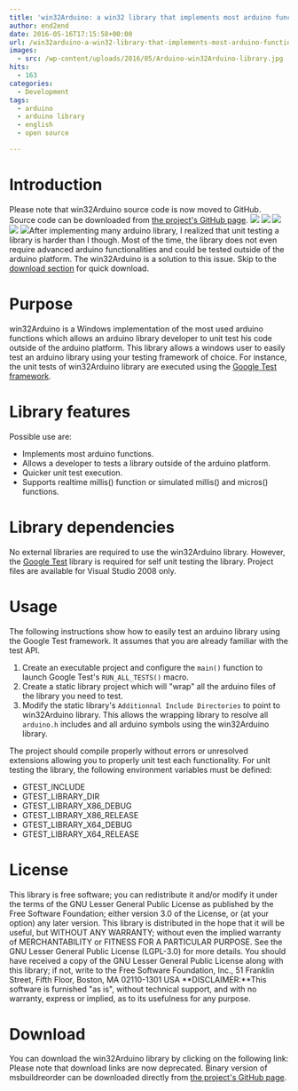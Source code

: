 ```yaml
---
title: 'win32Arduino: a win32 library that implements most arduino functions'
author: end2end
date: 2016-05-16T17:15:58+00:00
url: /win32arduino-a-win32-library-that-implements-most-arduino-functions/
images:
  - src: /wp-content/uploads/2016/05/Arduino-win32Arduino-library.jpg
hits:
  - 163
categories:
  - Development
tags:
  - arduino
  - arduino library
  - english
  - open source

---
```


# Introduction

Please note that win32Arduino source code is now moved to GitHub. Source code can be downloaded from [the project's GitHub page](http://github.com/end2endzone/win32Arduino). ![](https://img.shields.io/badge/License-MIT-yellow.svg) ![](https://img.shields.io/github/release/end2endzone/win32Arduino.svg) ![](https://ci.appveyor.com/api/projects/status/4jhi6oqgaji5e7pl/branch/master?svg=true) ![](https://img.shields.io/appveyor/tests/end2endzone/win32Arduino/master.svg) ![](https://img.shields.io/github/downloads/end2endzone/win32Arduino/total.svg)After implementing many arduino library, I realized that unit testing a library is harder than I though. Most of the time, the library does not even require advanced arduino functionalities and could be tested outside of the arduino platform. The win32Arduino is a solution to this issue. Skip to the [download section](#Download) for quick download.

# Purpose

win32Arduino is a Windows implementation of the most used arduino functions which allows an arduino library developer to unit test his code outside of the arduino platform. This library allows a windows user to easily test an arduino library using your testing framework of choice. For instance, the unit tests of win32Arduino library are executed using the [Google Test framework](http://github.com/google/googletest).

# Library features

Possible use are:

- Implements most arduino functions.
- Allows a developer to tests a library outside of the arduino platform.
- Quicker unit test execution.
- Supports realtime millis() function or simulated millis() and micros() functions.

# Library dependencies

No external libraries are required to use the win32Arduino library. However, the [Google Test](http://github.com/google/googletest) library is required for self unit testing the library. Project files are available for Visual Studio 2008 only.

# Usage

The following instructions show how to easily test an arduino library using the Google Test framework. It assumes that you are already familiar with the test API.

1. Create an executable project and configure the `main()` function to launch Google Test's `RUN_ALL_TESTS()` macro.
2. Create a static library project which will "wrap" all the arduino files of the library you need to test.
3. Modify the static library's `Additionnal Include Directories` to point to win32Arduino library. This allows the wrapping library to resolve all `arduino.h` includes and all arduino symbols using the win32Arduino library.

The project should compile properly without errors or unresolved extensions allowing you to properly unit test each functionality. For unit testing the library, the following environment variables must be defined:

- GTEST\_INCLUDE
- GTEST\_LIBRARY\_DIR
- GTEST\_LIBRARY\_X86\_DEBUG
- GTEST\_LIBRARY\_X86\_RELEASE
- GTEST\_LIBRARY\_X64\_DEBUG
- GTEST\_LIBRARY\_X64\_RELEASE

# License

This library is free software; you can redistribute it and/or modify it under the terms of the GNU Lesser General Public License as published by the Free Software Foundation; either version 3.0 of the License, or (at your option) any later version. This library is distributed in the hope that it will be useful, but WITHOUT ANY WARRANTY; without even the implied warranty of MERCHANTABILITY or FITNESS FOR A PARTICULAR PURPOSE. See the GNU Lesser General Public License (LGPL-3.0) for more details. You should have received a copy of the GNU Lesser General Public License along with this library; if not, write to the Free Software Foundation, Inc., 51 Franklin Street, Fifth Floor, Boston, MA 02110-1301 USA **DISCLAIMER:**This software is furnished "as is", without technical support, and with no warranty, express or implied, as to its usefulness for any purpose.

# Download

You can download the win32Arduino library by clicking on the following link: Please note that download links are now deprecated. Binary version of msbuildreorder can be downloaded directly from [the project's GitHub page](http://github.com/end2endzone/win32Arduino/releases).